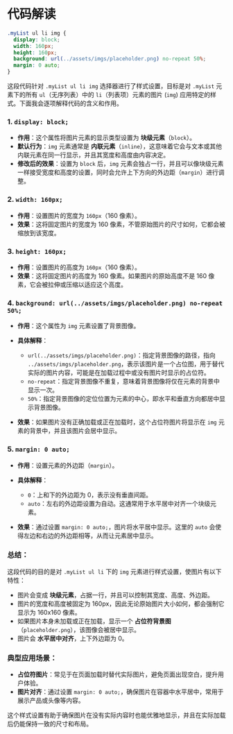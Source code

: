 # 代码解读

```css
.myList ul li img {
  display: block;
  width: 160px;
  height: 160px;
  background: url(../assets/imgs/placeholder.png) no-repeat 50%;
  margin: 0 auto;
}
```


这段代码针对 `.myList ul li img` 选择器进行了样式设置，目标是对 `.myList` 元素下的所有 `ul`（无序列表）中的 `li`（列表项）元素的图片 (`img`) 应用特定的样式。下面我会逐项解释代码的含义和作用。

### 1. `display: block;`

- **作用**：这个属性将图片元素的显示类型设置为 **块级元素**（`block`）。
- **默认行为**：`img` 元素通常是 **内联元素**（`inline`），这意味着它会与文本或其他内联元素在同一行显示，并且其宽度和高度由内容决定。
- **修改后的效果**：设置为 `block` 后，`img` 元素会独占一行，并且可以像块级元素一样接受宽度和高度的设置，同时会允许上下方向的外边距（`margin`）进行调整。

### 2. `width: 160px;`

- **作用**：设置图片的宽度为 `160px`（160 像素）。
- **效果**：这将固定图片的宽度为 160 像素，不管原始图片的尺寸如何，它都会被缩放到该宽度。

### 3. `height: 160px;`

- **作用**：设置图片的高度为 `160px`（160 像素）。
- **效果**：这将固定图片的高度为 160 像素。如果图片的原始高度不是 160 像素，它会被拉伸或压缩以适应这个高度。

### 4. `background: url(../assets/imgs/placeholder.png) no-repeat 50%;`

- **作用**：这个属性为 `img` 元素设置了背景图像。
- **具体解释**：
  - `url(../assets/imgs/placeholder.png)`：指定背景图像的路径，指向 `../assets/imgs/placeholder.png`，表示该图片是一个占位图，用于替代实际的图片内容，可能是在加载过程中或没有图片时显示的占位符。
  - `no-repeat`：指定背景图像不重复，意味着背景图像将仅在元素的背景中显示一次。
  - `50%`：指定背景图像的定位位置为元素的中心，即水平和垂直方向都居中显示背景图像。

- **效果**：如果图片没有正确加载或正在加载时，这个占位符图片将显示在 `img` 元素的背景中，并且该图片会居中显示。

### 5. `margin: 0 auto;`

- **作用**：设置元素的外边距（`margin`）。
- **具体解释**：
  - `0`：上和下的外边距为 0，表示没有垂直间距。
  - `auto`：左右的外边距设置为自动。这通常用于水平居中对齐一个块级元素。
  
- **效果**：通过设置 `margin: 0 auto;`，图片将水平居中显示。这里的 `auto` 会使得左边和右边的外边距相等，从而让元素居中显示。

### 总结：

这段代码的目的是对 `.myList ul li` 下的 `img` 元素进行样式设置，使图片有以下特性：

- 图片会变成 **块级元素**，占据一行，并且可以控制其宽度、高度、外边距。
- 图片的宽度和高度被固定为 160px，因此无论原始图片大小如何，都会强制它显示为 160x160 像素。
- 如果图片本身未加载或正在加载，显示一个 **占位符背景图**（`placeholder.png`），该图像会被居中显示。
- 图片会 **水平居中对齐**，上下外边距为 0。

### 典型应用场景：

- **占位符图片**：常见于在页面加载时替代实际图片，避免页面出现空白，提升用户体验。
- **图片对齐**：通过设置 `margin: 0 auto;`，确保图片在容器中水平居中，常用于展示产品或头像等内容。

这个样式设置有助于确保图片在没有实际内容时也能优雅地显示，并且在实际加载后仍能保持一致的尺寸和布局。